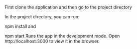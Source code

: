 First clone the application and then go to the project directory

In the project directory, you can run:

npm install 
and 

npm start
Runs the app in the development mode.
Open http://localhost:3000 to view it in the browser.
